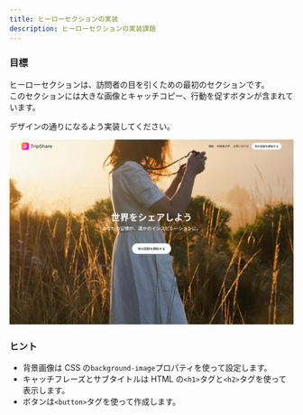 ```yaml
---
title: ヒーローセクションの実装
description: ヒーローセクションの実装課題
---
```


### 目標

ヒーローセクションは、訪問者の目を引くための最初のセクションです。  
このセクションには大きな画像とキャッチコピー、行動を促すボタンが含まれています。

デザインの通りになるよう実装してください。

![ヒーローセクション](../img/ヒーロー.png)

### ヒント

- 背景画像は CSS の`background-image`プロパティを使って設定します。
- キャッチフレーズとサブタイトルは HTML の`<h1>`タグと`<h2>`タグを使って表示します。
- ボタンは`<button>`タグを使って作成します。
